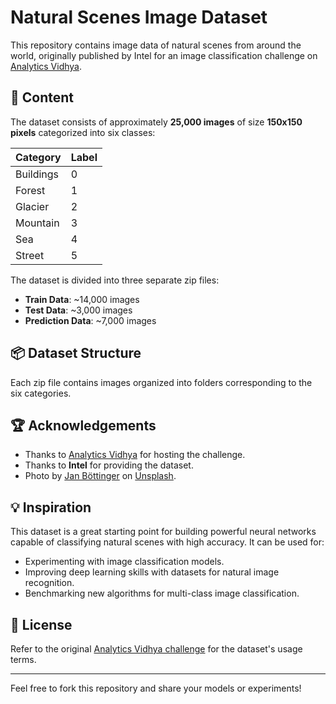 # Natural Scenes Image Dataset

This repository contains image data of natural scenes from around the world, originally published by Intel for an image classification challenge on [Analytics Vidhya](https://datahack.analyticsvidhya.com).

## 📂 Content

The dataset consists of approximately **25,000 images** of size **150x150 pixels** categorized into six classes:

| Category   | Label |
|------------|-------|
| Buildings  | 0     |
| Forest     | 1     |
| Glacier    | 2     |
| Mountain   | 3     |
| Sea        | 4     |
| Street     | 5     |

The dataset is divided into three separate zip files:
- **Train Data**: ~14,000 images
- **Test Data**: ~3,000 images
- **Prediction Data**: ~7,000 images

## 📦 Dataset Structure

Each zip file contains images organized into folders corresponding to the six categories.


## 🏆 Acknowledgements

- Thanks to [Analytics Vidhya](https://datahack.analyticsvidhya.com) for hosting the challenge.
- Thanks to **Intel** for providing the dataset.
- Photo by [Jan Böttinger](https://unsplash.com/@janboettinger) on [Unsplash](https://unsplash.com).

## 💡 Inspiration

This dataset is a great starting point for building powerful neural networks capable of classifying natural scenes with high accuracy. It can be used for:
- Experimenting with image classification models.
- Improving deep learning skills with datasets for natural image recognition.
- Benchmarking new algorithms for multi-class image classification.

## 🔗 License

Refer to the original [Analytics Vidhya challenge](https://datahack.analyticsvidhya.com) for the dataset's usage terms.

---
Feel free to fork this repository and share your models or experiments!
